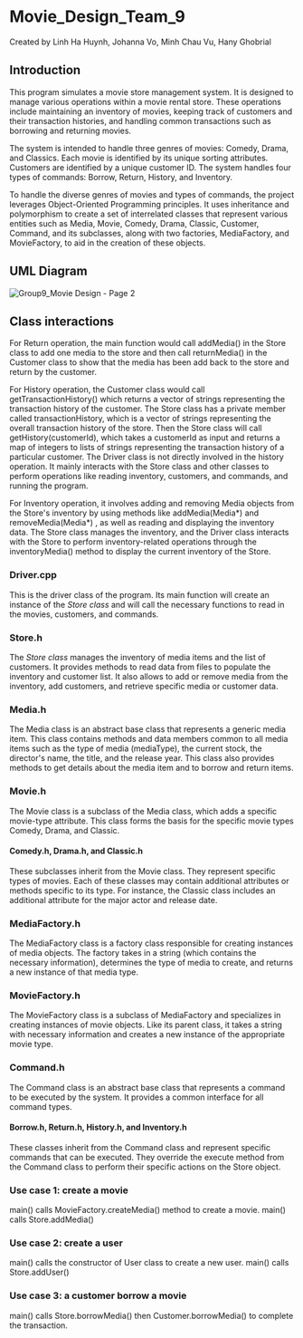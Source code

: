 # Movie_Design_Team_9
Created by Linh Ha Huynh, Johanna Vo, Minh Chau Vu, Hany Ghobrial
## Introduction
This program simulates a movie store management system. It is designed to manage various operations within a movie rental store. These operations include maintaining an inventory of movies, keeping track of customers and their transaction histories, and handling common transactions such as borrowing and returning movies. 

The system is intended to handle three genres of movies: Comedy, Drama, and Classics. Each movie is identified by its unique sorting attributes. Customers are identified by a unique customer ID. The system handles four types of commands: Borrow, Return, History, and Inventory. 

To handle the diverse genres of movies and types of commands, the project leverages Object-Oriented Programming principles. It uses inheritance and polymorphism to create a set of interrelated classes that represent various entities such as Media, Movie, Comedy, Drama, Classic, Customer, Command, and its subclasses, along with two factories, MediaFactory, and MovieFactory, to aid in the creation of these objects.

## UML Diagram
![Group9_Movie Design - Page 2](https://github.com/johannavo97/Movie_Design_Team/assets/100493934/3c687378-3d25-4861-af84-6b3a7ed03a56)
## Class interactions
For Return operation, the main function would call addMedia() in the Store class to add one media to the store and then call returnMedia() in the Customer class to show that the media has been add back to the store and return by the customer.

For History operation, the Customer class would call getTransactionHistory() which returns a vector of strings representing the transaction history of the customer. The Store class has a private member called transactionHistory, which is a vector of strings representing the overall transaction history of the store. Then the Store class will call getHistory(customerId), which takes a customerId as input and returns a map of integers to lists of strings representing the transaction history of a particular customer. The Driver class is not directly involved in the history operation. It mainly interacts with the Store class and other classes to perform operations like reading inventory, customers, and commands, and running the program.

For Inventory operation, it involves adding and removing Media objects from the Store's inventory by using methods like addMedia(Media*) and removeMedia(Media*) , as well as reading and displaying the inventory data. The Store class manages the inventory, and the Driver class interacts with the Store to perform inventory-related operations through the inventoryMedia() method to display the current inventory of the Store.

### Driver.cpp
This is the driver class of the program. Its main function will create an instance of the _Store class_ and will call the necessary functions to read in the movies, customers, and commands.

### Store.h
The _Store class_ manages the inventory of media items and the list of customers. It provides methods to read data from files to populate the inventory and customer list. It also allows to add or remove media from the inventory, add customers, and retrieve specific media or customer data.

### Media.h
The Media class is an abstract base class that represents a generic media item. This class contains methods and data members common to all media items such as the type of media (mediaType), the current stock, the director's name, the title, and the release year. This class also provides methods to get details about the media item and to borrow and return items.

### Movie.h
The Movie class is a subclass of the Media class, which adds a specific movie-type attribute. This class forms the basis for the specific movie types Comedy, Drama, and Classic.

#### Comedy.h, Drama.h, and Classic.h
These subclasses inherit from the Movie class. They represent specific types of movies. Each of these classes may contain additional attributes or methods specific to its type. For instance, the Classic class includes an additional attribute for the major actor and release date.

### MediaFactory.h
The MediaFactory class is a factory class responsible for creating instances of media objects. The factory takes in a string (which contains the necessary information), determines the type of media to create, and returns a new instance of that media type.

### MovieFactory.h
The MovieFactory class is a subclass of MediaFactory and specializes in creating instances of movie objects. Like its parent class, it takes a string with necessary information and creates a new instance of the appropriate movie type.

### Command.h
The Command class is an abstract base class that represents a command to be executed by the system. It provides a common interface for all command types.

#### Borrow.h, Return.h, History.h, and Inventory.h
These classes inherit from the Command class and represent specific commands that can be executed. They override the execute method from the Command class to perform their specific actions on the Store object.

### Use case 1: create a movie
main() calls MovieFactory.createMedia() method to create a movie.
main() calls Store.addMedia() 

### Use case 2: create a user
main() calls the constructor of User class to create a new user.
main() calls Store.addUser() 

### Use case 3: a customer borrow a movie
main() calls Store.borrowMedia() then Customer.borrowMedia() to complete the transaction.

